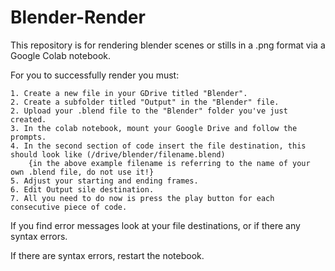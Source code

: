 # Blender-Render
This repository is for rendering blender scenes or stills in a .png format via a Google Colab notebook. 

For you to successfully render you must:

    1. Create a new file in your GDrive titled "Blender".
    2. Create a subfolder titled "Output" in the "Blender" file.
    2. Upload your .blend file to the "Blender" folder you've just created.
    3. In the colab notebook, mount your Google Drive and follow the prompts.
    4. In the second section of code insert the file destination, this should look like (/drive/blender/filename.blend)
        {in the above example filename is referring to the name of your own .blend file, do not use it!}
    5. Adjust your starting and ending frames.
    6. Edit Output sile destination.
    7. All you need to do now is press the play button for each consecutive piece of code.


If you find error messages look at your file destinations, or if there any syntax errors.

If there are syntax errors, restart the notebook.